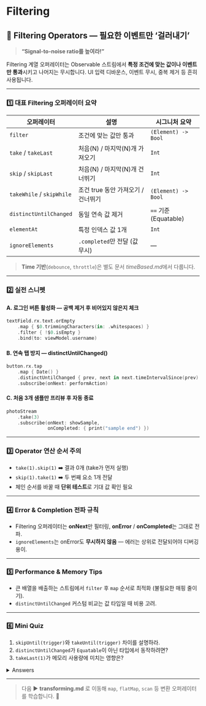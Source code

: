 # Filtering

## 🚿 Filtering Operators — 필요한 이벤트만 ‘걸러내기’

> **“Signal-to-noise ratio를 높여라!”**

Filtering 계열 오퍼레이터는 Observable 스트림에서 **특정 조건에 맞는 값이나 이벤트만 통과**시키고 나머지는 무시합니다. UI 입력 디바운스, 이벤트 무시, 중복 제거 등 흔히 사용됩니다.

***

### 1️⃣ 대표 Filtering 오퍼레이터 요약

| 오퍼레이터                     | 설명                      | 시그니처 요약             |
| ------------------------- | ----------------------- | ------------------- |
| `filter`                  | 조건에 맞는 값만 통과            | `(Element) -> Bool` |
| `take` / `takeLast`       | 처음(N) / 마지막(N)개 가져오기    | `Int`               |
| `skip` / `skipLast`       | 처음(N) / 마지막(N)개 건너뛰기    | `Int`               |
| `takeWhile` / `skipWhile` | 조건 true 동안 가져오기 / 건너뛰기  | `(Element) -> Bool` |
| `distinctUntilChanged`    | 동일 연속 값 제거              | `==` 기준 (Equatable) |
| `elementAt`               | 특정 인덱스 값 1개             | `Int`               |
| `ignoreElements`          | `.completed`만 전달 (값 무시) | —                   |

> **Time 기반**(`debounce`, `throttle`)은 별도 문서 _timeBased.m&#x64;_&#xC5D0;서 다룹니다.

***

### 2️⃣ 실전 스니펫

#### A. 로그인 버튼 활성화 — 공백 제거 후 비어있지 않은지 체크

```swift
textField.rx.text.orEmpty
    .map { $0.trimmingCharacters(in: .whitespaces) }
    .filter { !$0.isEmpty }
    .bind(to: viewModel.username)
```

#### B. 연속 탭 방지 — distinctUntilChanged()

```swift
button.rx.tap
    .map { Date() }
    .distinctUntilChanged { prev, next in next.timeIntervalSince(prev) < 0.3 }
    .subscribe(onNext: performAction)
```

#### C. 처음 3개 샘플만 프리뷰 후 자동 종료

```swift
photoStream
    .take(3)
    .subscribe(onNext: showSample,
               onCompleted: { print("sample end") })
```

***

### 3️⃣ Operator 연산 순서 주의

* `take(1).skip(1)` ➡️ 결과 0개 (take가 먼저 실행)
* `skip(1).take(1)` ➡️ 두 번째 요소 1개 전달
* 체인 순서를 바꿀 때 **단위 테스트**로 기대 값 확인 필요

***

### 4️⃣ Error & Completion 전파 규칙

* Filtering 오퍼레이터는 **onNext**만 필터링, **onError** / **onCompleted**는 그대로 전파.
* `ignoreElements`는 onError도 **무시하지 않음** — 에러는 상위로 전달되어야 디버깅 용이.

***

### 5️⃣ Performance & Memory Tips

* 큰 배열을 배출하는 스트림에서 `filter` 후 `map` 순서로 최적화 (불필요한 매핑 줄이기).
* `distinctUntilChanged` 커스텀 비교는 값 타입일 때 비용 고려.

***

### 6️⃣ Mini Quiz

1. `skipUntil(trigger)`와 `takeUntil(trigger)` 차이를 설명하라.
2. `distinctUntilChanged`가 `Equatable`이 아닌 타입에서 동작하려면?
3. `takeLast(1)`가 메모리 사용량에 미치는 영향은?

<details>

<summary>Answers</summary>

1. **skipUntil**: Trigger Observable이 _첫 이벤&#xD2B8;_&#xB97C; 방출할 때까지 원본 값을 무시, 이후 모두 통과. **takeUntil**: Trigger가 값 방출하는 순간 _그 이후_ 원본 스트림을 **완료**시켜 더 이상 통과하지 않음.
2. 클로저 버전을 사용: `distinctUntilChanged { prev, next in /* 비교식 */ }`.
3. `takeLast`는 **버퍼**에 최대 N개 요소를 저장하므로, N이 작아도 메모리 버퍼가 존재; 대용량 스트림에서 큰 N이면 메모리 증가.

</details>

***

> 다음 ▶️ **transforming.md** 로 이동해 `map`, `flatMap`, `scan` 등 변환 오퍼레이터를 학습합니다. 🚀
